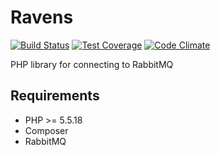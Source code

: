 Ravens
======

[![Build Status](https://travis-ci.org/hold-the-door/ravens.svg?branch=master)](https://travis-ci.org/hold-the-door/ravens)
[![Test Coverage](https://codeclimate.com/github/hold-the-door/ravens/badges/coverage.svg)](https://codeclimate.com/github/hold-the-door/ravens/coverage)
[![Code Climate](https://codeclimate.com/github/hold-the-door/ravens/badges/gpa.svg)](https://codeclimate.com/github/hold-the-door/ravens)

PHP library for connecting to RabbitMQ

## Requirements

 - PHP >= 5.5.18
 - Composer
 - RabbitMQ
